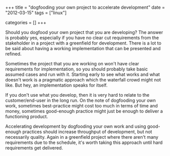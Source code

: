 +++
title = "dogfooding your own project to accelerate development"
date = "2012-03-15"
tags = ["linux"]


categories = []
+++

Should you dogfood your own project that you are developing? The
answer is probably yes, especially if you have no clear cut
requirements from the stakeholder in a project with a greenfield for
development. There is a lot to be said about having a working
implementation that can be presented and refined.

Sometimes the project that you are working on won't have clear
requirements for implementation, so you should probably take basic
assumed cases and run with it. Starting early to see what works and
what doesn't work is a pragmatic approach which the waterfall crowd
might not like. But hey, an implementation speaks for itself.

If you don't use what you develop, then it is very hard to relate to
the customer/end-user in the long run. On the note of dogfooding your
own work, sometimes best-practice might cost too much in terms of time
and money, sometimes good-enough practice might just be enough to
deliver a functioning product.

Accelerating development by dogfooding your own work and using
good-enough practices should increase throughput of development, but
not necessarily quality. Again in a greenfield project where there
aren't many requirements due to the schedule, it's worth taking this
approach until hard requirements get delivered.
